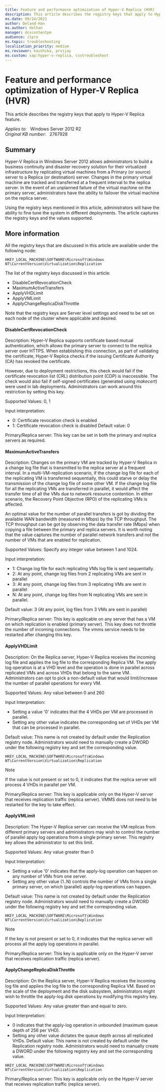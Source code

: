 ```yaml
---
title: Feature and performance optimization of Hyper-V Replica (HVR)
description: This article describes the registry keys that apply to Hyper-V Replica feature
ms.date: 09/24/2021
author: Deland-Han
ms.author: delhan
manager: dcscontentpm
audience: itpro
ms.topic: troubleshooting
localization_priority: medium
ms.reviewer: kaushika, prvijay
ms.custom: sap:hyper-v-replica, csstroubleshoot
---
```

# Feature and performance optimization of Hyper-V Replica (HVR)

This article describes the registry keys that apply to Hyper-V Replica feature.

_Applies to:_ &nbsp; Windows Server 2012 R2  
_Original KB number:_ &nbsp; 2767928

## Summary

Hyper-V Replica in Windows Server 2012 allows administrators to build a business continuity and disaster recovery solution for their virtualized infrastructure by replicating virtual machines from a Primary (or source) server to a Replica  (or destination) server. Changes in the primary virtual machine are tracked and transferred at a frequent interval to the replica server. In the event of an unplanned failure of the virtual machine on the primary server, administrators have the ability to failover the virtual machine on the replica server.

Using the registry keys mentioned in this article, administrators will have the ability to fine tune the system in different deployments. The article captures the registry keys and the values supported.

## More information

All the registry keys that are discussed in this article are available under the following node:

`HKEY_LOCAL_MACHINE\SOFTWARE\Microsoft\Windows NT\CurrentVersion\Virtualization\Replication`
  
The list of the registry keys discussed in this article:

- DisableCertRevocationCheck
- MaximumActiveTransfers
- ApplyVHDLimit
- ApplyVMLimit
- ApplyChangeReplicaDiskThrottle  

Note that the registry keys are Server level settings and need to be set on each node of the cluster where applicable and desired.

#### DisableCertRevocationCheck

Description: Hyper-V Replica supports certificate based mutual authentication, which allows the primary server to connect to the replica server over HTTPS. When establishing this connection, as part of validating the certificate, Hyper-V Replica checks if the issuing Certificate Authority (CA) has revoked the certificate.

However, due to deployment restrictions, this check would fail if the certificate revocation list (CRL) distribution point (CDP) is inaccessible. The check would also fail if self-signed certificates (generated using *makecert*) were used in lab deployments. Administrators can work around this restriction by setting this key.

Supported Values: 0, 1

Input interpretation:

- 0: Certificate revocation check is enabled
- 1: Certificate revocation check is disabled
 Default value: 0

Primary/Replica server:  This key can be set in both the primary and replica servers as required.

#### MaximumActiveTransfers

Description: Changes on the primary VM are tracked by Hyper-V Replica in a change log file that is transmitted to the replica server at a frequent interval. In a multi-VM-replication scenario, if the change log file for each of the replicating VM is transferred sequentially, this could starve or delay the transmission of the change log file of some other VM. If the change log file for all the replicating VMs are transferred in parallel, it would affect the transfer time of all the VMs due to network resource contention. In either scenario, the Recovery Point Objective (RPO) of the replicating VMs is affected.

An optimal value for the number of parallel transfers is got by dividing the available WAN bandwidth (measured in Mbps) by the TCP throughput. The TCP throughput can be got by observing the data transfer rate (Mbps) when copying a file between the primary and replica servers. It is worth noting that the value captures the number of parallel network transfers and *not* the number of VMs that are enabled for replication.

Supported Values: Specify any integer value between 1 and 1024.

Input interpretation:

- 1: Change log file for each replicating VMs log file is sent sequentially.
- 2: At any point, change log files from 2 replicating VMs are sent in parallel
- 3: At any point, change log files from 3 replicating VMs are sent in parallel
- N: At any point, change log files from N replicating VMs are sent in parallel.  

Default value: 3 (At any point, log files from 3 VMs are sent in parallel)

Primary/Replica server: This key is applicable on any server that has a VM on which replication is enabled (primary server). This key does not  throttle the number of incoming connections. The vmms service needs to be restarted after changing this key.

#### ApplyVHDLimit

Description: On the Replica server, Hyper-V Replica receives the incoming log file and applies the log file to the corresponding Replica VM. The apply log operation is at a VHD level and the operation is done in parallel across replicated VMs and across VHDs that belong to the same VM. Administrators can opt to pick a non-default value that would limit/increase the number of parallel operations for every VM.

Supported Values: Any value between 0 and 260

Input Interpretation:

- Setting a value '0' indicates that the 4 VHDs per VM are processed in parallel.
- Setting any other value indicates the corresponding set of VHDs per VM that can be processed in parallel.  

Default value: This name is not created by default under the Replication registry node. Administrators would need to manually create a DWORD under the following registry key and set the corresponding value.

`HKEY_LOCAL_MACHINE\SOFTWARE\Microsoft\Windows NT\CurrentVersion\Virtualization\Replication`

> [!Note]
> If the value is not present or set to 0, it indicates that the replica server will process 4 VHDs in parallel per VM.

Primary/Replica server: This key is applicable only on the Hyper-V server that receives replication traffic (replica server). VMMS does not need to be restarted for the key to take effect.

#### ApplyVMLimit

Description: The Hyper-V Replica server can receive the VM replicas from different primary servers and administrators may wish to control the number of parallel apply log operations from a single primary server. This registry key allows the administrator to set this limit.

Supported Values: Any value greater than 0

Input Interpretation:

- Setting a value '0' indicates that the apply-log operation can happen on any number of VMs from one server.
- Setting any other value (1..N) controls the number of VMs from a single primary server, on which (parallel) apply-log operations can happen.  

 Default value: This name is not created by default under the Replication registry node. Administrators would need to manually create a DWORD under the following registry key and set the corresponding value.

`HKEY_LOCAL_MACHINE\SOFTWARE\Microsoft\Windows NT\CurrentVersion\Virtualization\Replication`

> [!Note]
> If the key is not present or set to 0, it indicates that the replica server will process all the apply log operations in parallel.

Primary/Replica server: This key is applicable only on the Hyper-V server that receives replication traffic (replica server).

#### ApplyChangeReplicaDiskThrottle

Description: On the Replica server, Hyper-V Replica receives the incoming log file and applies the log file to the corresponding Replica VM. Based on the scale of the deployment and the disk subsystem, administrators might wish to throttle the apply-log disk operations by modifying this registry key.

Supported Values: Any value greater than and equal to zero.

Input Interpretation:

- 0 indicates that the apply-log operation in unbounded (maximum queue depth of 256 per VHD).
- Setting any other value dictates the queue depth across all replicated VHDs.
 Default value: This name is not created by default under the Replication registry node. Administrators would need to manually create a DWORD under the following registry key and set the corresponding value.

`HKEY_LOCAL_MACHINE\SOFTWARE\Microsoft\Windows NT\CurrentVersion\Virtualization\Replication`

Primary/Replica server: This key is applicable only on the Hyper-V server that receives replication traffic (replica server).

